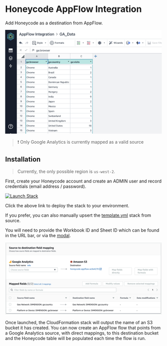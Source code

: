 # Honeycode AppFlow Integration

Add Honeycode as a destination from AppFlow.

![Honeycode Screenshot](assets/screen1.png)

> :exclamation: Only Google Analytics is currently mapped as a valid source

## Installation

> Currently, the only possible region is `us-west-2`.

First, create your Honeycode account and create an ADMIN user and record credentials (email address / password).

[![Launch Stack](https://cdn.rawgit.com/buildkite/cloudformation-launch-stack-button-svg/master/launch-stack.svg)](https://us-west-2.console.aws.amazon.com/cloudformation/home?region=us-west-2#/stacks/quickcreate?templateUrl=https%3A%2F%2Fs3.amazonaws.com%2Fianmckay-us-west-2%2Fhoneycode-appflow%2Ftemplate.yml&stackName=honeycode-appflow)

Click the above link to deploy the stack to your environment.

If you prefer, you can also manually upsert the [template.yml](https://github.com/iann0036/honeycode-appflow-integration/blob/master/template.yml) stack from source.

You will need to provide the Workbook ID and Sheet ID which can be found in the URL bar, or via the [modal](https://docs.aws.amazon.com/honeycode/latest/UserGuide/arns-and-ids.html).

![AppFlow Screenshot](assets/screen2.png)

Once launched, the CloudFormation stack will output the name of an S3 bucket it has created. You can now create an AppFlow flow that points from a Google Analytics source, with direct mappings, to this destination bucket and the Honeycode table will be populated each time the flow is run.
